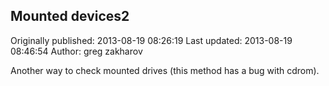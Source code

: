 ## Mounted devices2

Originally published: 2013-08-19 08:26:19
Last updated: 2013-08-19 08:46:54
Author: greg zakharov

Another way to check mounted drives (this method has a bug with cdrom).
